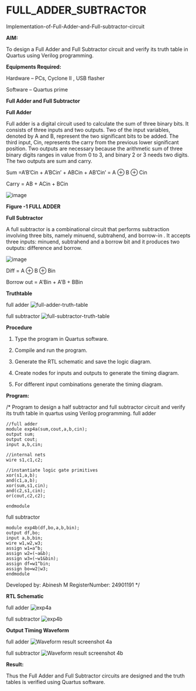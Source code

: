 # FULL_ADDER_SUBTRACTOR

Implementation-of-Full-Adder-and-Full-subtractor-circuit

**AIM:**

To design a Full Adder and Full Subtractor circuit and verify its truth table in Quartus using Verilog programming.

**Equipments Required:**

Hardware – PCs, Cyclone II , USB flasher

Software – Quartus prime

**Full Adder and Full Subtractor**

**Full Adder**

Full adder is a digital circuit used to calculate the sum of three binary bits. It consists of three inputs and two outputs. Two of the input variables, denoted by A and B, represent the two significant bits to be added. The third input, Cin, represents the carry from the previous lower significant position. Two outputs are necessary because the arithmetic sum of three binary digits ranges in value from 0 to 3, and binary 2 or 3 needs two digits. The two outputs are sum and carry.

Sum =A’B’Cin + A’BCin’ + ABCin + AB’Cin’ = A ⊕ B ⊕ Cin 

Carry = AB + ACin + BCin

![image](https://github.com/naavaneetha/FULL_ADDER_SUBTRACTOR/assets/154305477/0f30ba51-5ffb-4198-845f-18e054f675e7)

**Figure -1 FULL ADDER**

**Full Subtractor**

A full subtractor is a combinational circuit that performs subtraction involving three bits, namely minuend, subtrahend, and borrow-in . It accepts three inputs: minuend, subtrahend and a borrow bit and it produces two outputs: difference and borrow.

![image](https://github.com/naavaneetha/FULL_ADDER_SUBTRACTOR/assets/154305477/02b24f51-ab51-4304-9ad6-7b81ffc1ead5)

Diff = A ⊕ B ⊕ Bin 

Borrow out = A'Bin + A'B + BBin

**Truthtable**

full adder
![full-adder-truth-table](https://github.com/user-attachments/assets/ec8057c8-fe70-460f-ac3d-6d85ce2fdd3a)

full subtractor
![full-subtractor-truth-table](https://github.com/user-attachments/assets/bbca8745-4f26-4b29-8ebe-90aebeb4f29f)

**Procedure**

1.	Type the program in Quartus software.

2.	Compile and run the program.

3.	Generate the RTL schematic and save the logic diagram.

4.	Create nodes for inputs and outputs to generate the timing diagram.

5.	For different input combinations generate the timing diagram.

**Program:**

/* Program to design a half subtractor and full subtractor circuit and verify its truth table in quartus using Verilog programming. 
full adder
```
//full adder 
module exp4a(sum,cout,a,b,cin);
output sum;
output cout;
input a,b,cin;

//internal nets
wire s1,c1,c2;

//instantiate logic gate primitives
xor(s1,a,b);
and(c1,a,b);
xor(sum,s1,cin);
and(c2,s1,cin);
or(cout,c2,c2);

endmodule
```
full subtractor
```
module exp4b(df,bo,a,b,bin);
output df,bo;
input a,b,bin;
wire w1,w2,w3;
assign w1=a^b;
assign w2=(~a&b);
assign w3=(~w1&bin);
assign df=w1^bin;
assign bo=w2|w3;
endmodule
```

Developed by: Abinesh M
RegisterNumber: 24901191
*/

**RTL Schematic**

full adder
![exp4a](https://github.com/user-attachments/assets/724da5d0-c0ba-4929-b49a-d3f46cfe7d5d)

full subtractor
![exp4b](https://github.com/user-attachments/assets/10bd1fe1-82f0-400c-9cf6-b4c3f1d784c9)

**Output Timing Waveform**

full adder
![Waveform result screenshot 4a](https://github.com/user-attachments/assets/b88d78a1-7b92-45b2-b1c8-3201dff0e44c)

full subtractor
![Waveform result screenshot 4b](https://github.com/user-attachments/assets/688f4dc5-6966-4f4c-9b51-45458ca6d178)

**Result:**

Thus the Full Adder and Full Subtractor circuits are designed and the truth tables is verified using Quartus software.



